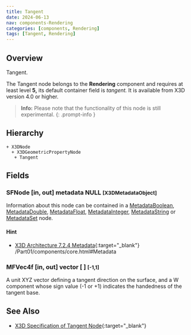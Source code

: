 ```yaml
---
title: Tangent
date: 2024-06-13
nav: components-Rendering
categories: [components, Rendering]
tags: [Tangent, Rendering]
---
```

<style>
.post h3 {
  word-spacing: 0.2em;
}
</style>

## Overview

Tangent.

The Tangent node belongs to the **Rendering** component and requires at least level **5,** its default container field is *tangent.* It is available from X3D version 4.0 or higher.

>**Info:** Please note that the functionality of this node is still experimental.
{: .prompt-info }

## Hierarchy

```
+ X3DNode
  + X3DGeometricPropertyNode
   + Tangent
```

## Fields

### SFNode [in, out] **metadata** NULL <small>[X3DMetadataObject]</small>

Information about this node can be contained in a [MetadataBoolean](/x_ite/components/core/metadataboolean/), [MetadataDouble](/x_ite/components/core/metadatadouble/), [MetadataFloat](/x_ite/components/core/metadatafloat/), [MetadataInteger](/x_ite/components/core/metadatainteger/), [MetadataString](/x_ite/components/core/metadatastring/) or [MetadataSet](/x_ite/components/core/metadataset/) node.

#### Hint

- [X3D Architecture 7.2.4 Metadata](https://www.web3d.org/specifications/X3Dv4/ISO-IEC19775-1v4-IS){:target="_blank"} /Part01/components/core.html#Metadata

### MFVec4f [in, out] **vector** [ ] <small>[-1,1]</small>

A unit XYZ vector defining a tangent direction on the surface, and a W component whose sign value (-1 or +1) indicates the handedness of the tangent base.

## See Also

- [X3D Specification of Tangent Node](https://www.web3d.org/documents/specifications/19775-1/V4.0/Part01/components/rendering.html#Tangent){:target="_blank"}
